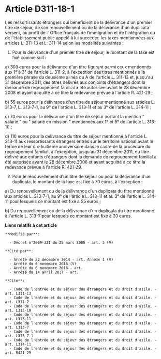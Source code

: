 # Article D311-18-1

Les ressortissants étrangers qui bénéficient de la délivrance d'un premier titre de séjour, de son renouvellement ou de la
délivrance d'un duplicata versent, au profit de l'          Office français de l'immigration et de l'intégration  ou de
l'établissement public appelé à lui succéder, les taxes mentionnées aux articles L. 311-13 et L. 311-14 selon les modalités
suivantes : 

1. Pour la délivrance d'un premier titre de séjour, le montant de la taxe est fixé comme suit : 

a) 300 euros pour la délivrance d'un titre figurant parmi ceux mentionnés aux 1° à 3° de l'article L. 311-2, à l'exception
des titres mentionnés à la première phrase du deuxième alinéa du A de l'article L. 311-13 et, jusqu'au 31 décembre 2011, des
titres délivrés aux conjoints d'étrangers dont la demande de regroupement familial a été autorisée avant le 28 décembre 2008
et ayant acquitté à ce titre la redevance prévue à l'article R. 421-29 ; 

b) 55 euros pour la délivrance d'un titre de séjour mentionné aux articles L. 313-7, L. 313-7-1, au 9° de l'article L. 313-11
et au 3° de l'article L. 314-11 ; 

c) 70 euros pour la délivrance d'un titre de séjour portant la mention " salarié ” ou " salarié en mission ” mentionnés aux
1° et 5° de l'article L. 313-10 ; 

d) 110 euros pour la délivrance du titre de séjour mentionné à l'article L. 313-11 aux ressortissants étrangers entrés sur le
territoire national avant le terme de leur dix-huitième anniversaire dans le cadre de la procédure du regroupement familial,
à l'exception, jusqu'au 31 décembre 2011, du titre délivré aux enfants d'étrangers dont la demande de regroupement familial a
été autorisée avant le 28 décembre 2008 et ayant acquitté à ce titre la redevance prévue à l'article R. 421-29. 

2. Pour le renouvellement d'un titre de séjour ou pour la délivrance d'un duplicata, le montant de la taxe est fixé à 70
euros, à l'exception : 

a) Du renouvellement ou de la délivrance d'un duplicata du titre mentionné aux articles L. 313-7-1, au 9° de l'article L.
313-11 et au 3° de l'article L. 314-11 pour lesquels ce montant est fixé à 55 euros ; 

b) Du renouvellement ou de la délivrance d'un duplicata du titre mentionné à l'article L. 313-7 pour lesquels ce montant est
fixé à 30 euros.

**Liens relatifs à cet article**

	**Modifié par**:

	  - Décret n°2009-331 du 25 mars 2009 - art. 5 (V)

	**Cité par**:

	  - Arrêté du 22 décembre 2014 - art. Annexe 1 (V)
	  - Arrêté du 6 novembre 2016 (V)
	  - Arrêté du 6 novembre 2016 - art.
	  - Arrêté du 14 avril 2017 - art.

	**Cite**:

	  - Code de l'entrée et du séjour des étrangers et du droit d'asile. - art. L311-13
	  - Code de l'entrée et du séjour des étrangers et du droit d'asile. - art. L311-2
	  - Code de l'entrée et du séjour des étrangers et du droit d'asile. - art. L313-10
	  - Code de l'entrée et du séjour des étrangers et du droit d'asile. - art. L313-11
	  - Code de l'entrée et du séjour des étrangers et du droit d'asile. - art. L313-7
	  - Code de l'entrée et du séjour des étrangers et du droit d'asile. - art. L313-7-1
	  - Code de l'entrée et du séjour des étrangers et du droit d'asile. - art. L314-11
	  - Code de l'entrée et du séjour des étrangers et du droit d'asile. - art. R421-29
